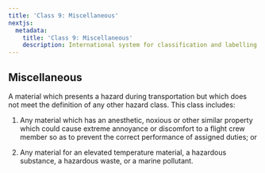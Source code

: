 ```yaml
---
title: 'Class 9: Miscellaneous'
nextjs:
  metadata:
    title: 'Class 9: Miscellaneous'
    description: International system for classification and labelling of dangerous goods.
---
```


## Miscellaneous

A material which presents a hazard during transportation but which does not meet the definition of any other hazard class. This class includes:

1. Any material which has an anesthetic, noxious or other similar property which could cause extreme annoyance or discomfort to a flight crew member so as to prevent the correct performance of assigned duties; or

2. Any material for an elevated temperature material, a hazardous substance, a hazardous waste, or a marine pollutant.